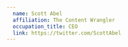 ```yaml
---
  name: Scott Abel
  affiliation: The Content Wrangler
  occupation_title: CEO
  link: https://twitter.com/ScottAbel
---
```

